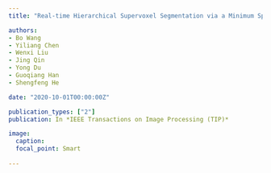 ```yaml
---
title: "Real-time Hierarchical Supervoxel Segmentation via a Minimum Spanning Tree"

authors:
- Bo Wang
- Yiliang Chen
- Wenxi Liu
- Jing Qin
- Yong Du
- Guoqiang Han
- Shengfeng He

date: "2020-10-01T00:00:00Z"

publication_types: ["2"]
publication: In *IEEE Transactions on Image Processing (TIP)*

image:
  caption: 
  focal_point: Smart
  
---
```


